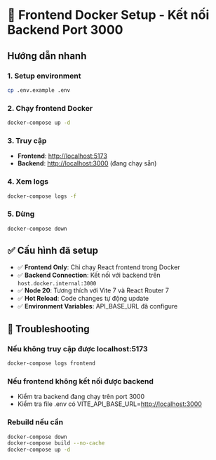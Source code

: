 # 🚀 Frontend Docker Setup - Kết nối Backend Port 3000

## Hướng dẫn nhanh

### 1. Setup environment

```bash
cp .env.example .env
```

### 2. Chạy frontend Docker

```bash
docker-compose up -d
```

### 3. Truy cập

- **Frontend**: <http://localhost:5173>
- **Backend**: <http://localhost:3000> (đang chạy sẵn)

### 4. Xem logs

```bash
docker-compose logs -f
```

### 5. Dừng

```bash
docker-compose down
```

## ✅ Cấu hình đã setup

- ✅ **Frontend Only**: Chỉ chạy React frontend trong Docker
- ✅ **Backend Connection**: Kết nối với backend trên `host.docker.internal:3000`
- ✅ **Node 20**: Tương thích với Vite 7 và React Router 7
- ✅ **Hot Reload**: Code changes tự động update
- ✅ **Environment Variables**: API_BASE_URL đã configure

## 🔧 Troubleshooting

### Nếu không truy cập được localhost:5173

```bash
docker-compose logs frontend
```

### Nếu frontend không kết nối được backend

- Kiểm tra backend đang chạy trên port 3000
- Kiểm tra file .env có VITE_API_BASE_URL=<http://localhost:3000>

### Rebuild nếu cần

```bash
docker-compose down
docker-compose build --no-cache
docker-compose up -d
```
